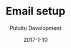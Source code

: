 ---
title: 'Email setup'
description: 'A guide for setting up HashBrown to send out emails'
sections:
    -
        template: banner
        image: 50d05eee9088c589bfd5a5a3a3043c0ebcc4972b
        text: "<h1 id=\"email-setup\">Email setup</h1>\n\n\n<p>A guide for setting up HashBrown to send out emails</p>\n"
        theme: dark
    -
        template: richTextSection
        text: "<h2 id=\"the-config-file\">The config file</h2>\n<p>In order to invite new users to your HashBrown instance, you need to set up an email account to send the invitation emails from. HashBrown doesn&#39;t come with its own email server included, so a third party service, such as Google Mail, will be needed.</p>\n<p>You only need to modify one file in HashBrown, it&#39;s located here:</p>\n<pre><code>/config/mail.cfg\n</code></pre><p>The format of this file is as follows:</p>\n<pre><code>{\n    // The email service to use, e.g. gmail\n    &quot;service&quot;: &quot;&quot;,      \n\n    // The username for the email account\n    &quot;user&quot;: &quot;&quot;,         \n\n    // The client id for the email account\n    &quot;clientId&quot;: &quot;&quot;,        \n\n    // The client secret for the email account\n    &quot;clientSecret&quot;: &quot;&quot;, \n\n    // The refresh token for the email account\n    &quot;refreshToken&quot;: &quot;&quot;, \n\n    // The access token for the email account\n    &quot;accessToken&quot;: &quot;&quot;,  \n\n    // The name to print in the &quot;From&quot; field, e.g. Example inc.\n    &quot;displayName&quot;: &quot;&quot;,  \n\n    // The email to print in the &quot;From&quot; field, e.g. noreply@example.com\n    &quot;email&quot;: &quot;&quot;,        \n\n    // The location of the HashBrown CMS instance, e.g. hashbrown.example.com\n    &quot;host&quot;: &quot;&quot;          \n}\n</code></pre>"
    -
        template: richTextSection
        text: "<h2 id=\"set-up-with-google-mail\">Set up with Google Mail</h2>\n<p>There are other providers out there, such as <a href=\"http://www.mailgun.com/\">Mailgun</a> and <a href=\"http://sendgrid.com\">SendGrid</a>, but since Google Mail is the trickiest, we&#39;ll only be covering that.</p>\n<h3 id=\"example-config-file\">Example config file</h3>\n<p>Replace these values with your own</p>\n<pre><code>{\n    &quot;service&quot;: &quot;gmail&quot;,\n    &quot;user&quot;: &quot;noreply@example.com&quot;,\n    &quot;clientId&quot;: &quot;*.apps.googleusercontent.com&quot;,\n    &quot;clientSecret&quot;: &quot;pZrf*&quot;,\n    &quot;refreshToken&quot;: &quot;1/FOp-*&quot;,\n    &quot;accessToken&quot;: &quot;ya29.Ci*&quot;,\n    &quot;displayName&quot;: &quot;Example inc.&quot;,\n    &quot;email&quot;: &quot;noreply@example.com&quot;,\n    &quot;host&quot;: &quot;http://example.com&amp;quot;\n}\n</code></pre><h3 id=\"getting-the-clientid-and-clientsecret\">Getting the clientId and clientSecret</h3>\n<ol>\n<li>Create an app in the <a href=\"https://console.developers.google.com/apis/credentials\">API credentials menu</a></li>\n<li>Click the app you just created in the overview</li>\n<li>Copy the client id into the <code>clientId</code> field</li>\n<li>Copy the and client secret into the <code>clientSecret</code> field</li>\n</ol>\n<h3 id=\"getting-the-accesstoken-and-refreshtoken\">Getting the accessToken and refreshToken</h3>\n<ol>\n<li>Using the account you put into the <code>user</code> field, go to the <a href=\"https://developers.google.com/oauthplayground\">OAuth 2.0 playground</a></li>\n<li>Select the &quot;Gmail API v1&quot; -&gt; &quot;<a href=\"http://mail.google.com/\">http://mail.google.com/</a>&quot; scope under the &quot;Step 1&quot; heading</li>\n<li>Click &quot;Authorize API&quot;</li>\n<li>Click &quot;Exhange authorization code for tokens&quot; under the &quot;Step 2&quot; heading</li>\n<li>Copy the access token into the <code>accessToken</code> field</li>\n<li>Copy the refresh token into the <code>refreshToken</code> field</li>\n</ol>\n<h3 id=\"success-\">Success!</h3>\n<p>You should now be able to send user invitations through email using the <a href=\"/guides/introduction-to-the-dashboard/\">HashBrown dashboard</a></p>\n"
meta:
    id: d526e23ef865b173d86bd1fc1907493e970b36e9
    parentId: bf70856caed6633b734d5b0e7b61a651305571f1
    language: en
date: '2017-1-10'
author: 'Putaitu Development'
permalink: /guides/email-setup/
layout: sectionPage
---